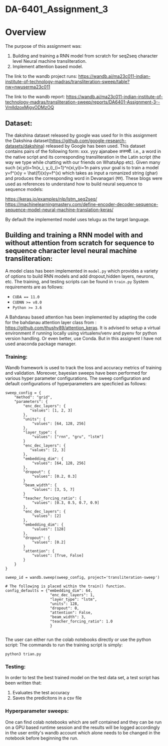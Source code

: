 # DA-6401_Assignment_3
# Overview
The purpose of this assignment was:
1. Building and training a RNN model from scratch for seq2seq character level Neural machine transliteration.
2. Implement attention based model.

The link to the wandb project runs:
https://wandb.ai/ma23c011-indian-institute-of-technology-madras/transliteration-sweep/table?nw=nwuserma23c011

The link to the wandb report:
https://wandb.ai/ma23c011-indian-institute-of-technology-madras/transliteration-sweep/reports/DA6401-Assignment-3--VmlldzoxMjgyODMzOQ
## Dataset:

The dakshina dataset released by google was used for 
In this assignment the Dakshina dataset(https://github.com/google-research-datasets/dakshina) released by Google has been used. This dataset contains pairs of the following form: 
﻿xxx.      yyy﻿
ajanabee अजनबी.
i.e., a word in the native script and its corresponding transliteration in the Latin script (the way we type while chatting with our friends on WhatsApp etc). Given many such (xi,yi)i=1n(x_i, y_i)_{i=1}^n(xi​,yi​)i=1n​ pairs your goal is to train a model y=f^(x)y = \hat{f}(x)y=f^​(x) which takes as input a romanized string (ghar) and produces the corresponding word in Devanagari (घर). 
These blogs were used as references to understand how to build neural sequence to sequence models: 

https://keras.io/examples/nlp/lstm_seq2seq/
https://machinelearningmastery.com/define-encoder-decoder-sequence-sequence-model-neural-machine-translation-keras/

By default the implemented model uses telugu as the target language. 

## Building and training a RNN model with and without attention from scratch for sequence to sequence character level neural machine transliteration:

A model class has been implemented in ```model.py``` which provides a variety of options to build RNN models and add dropout,hidden layers, neurons, etc. 
The training, and testing scripts can be found in ```train.py```
System requirements are as follows:
- ```CUDA == 11.0```
- ```CUDNN >= v8.0```
- ```Python >= 3.6 ```


A Bahdanau based attention has been implemented by adapting the code for the bahdanau attention layer class from : https://github.com/thushv89/attention_keras. 
It is advised to setup a virtual environment if running locally using virtualenv/venv and pyenv for python version handling. Or even better, use Conda. But in this assignent I have not used anaconda package manager. 
### Training:
Wandb framework is used to track the loss and accuracy metrics of training and validation. Moreover, bayesian sweeps have been performed for various hyper parameter configurations. 
The sweep configuration and default configurations of hyperparameters are specficied as follows:
```
sweep_config = {
    "method"﻿: "grid"﻿,
    "parameters"﻿: {
        "enc_dec_layers": {
           "values": [1, 2, 3]
        },
        "units": {
            "values": [64, 128, 256]
        },
        "layer_type": {
            "values": ["rnn", "gru", "lstm"]
        }
        "enc_dec_layers": {
           "values": [2, 3]
        },
        "embedding_dim": {
            "values": [64, 128, 256]
        },
        "dropout": {
            "values": [0.2, 0.3]
        }
        "beam_width": {
            "values": [3, 5, 7]
        }
        "teacher_forcing_ratio": {
            "values": [0.3, 0.5, 0.7, 0.9]
        },
        "enc_dec_layers": {
            "values": [2]
        },
        "embedding_dim": {
            "values": [128]
        },
        "dropout": {
            "values": [0.2]
        }
        "attention": {
            "values": [True, False]
        }
    }
}

sweep_id = wandb.sweep(sweep_config, project='transliteration-sweep')

# The following is placed within the train() function. 
config_defaults = {"embedding_dim": 64,
                    "enc_dec_layers": 1,
                    "layer_type": "lstm",
                    "units": 128,
                    "dropout": 0,
                    "attention": False,
                    "beam_width": 3,
                    "teacher_forcing_ratio": 1.0
                    }
 
```

The user can either run the colab notebooks directly or use the python script:
The commands to run the training script is simply:

```python3 trian.py```


### Testing:

In order to test the best trained model on the test data set, a test script has been written that:
1. Evaluates the test accuracy
2. Saves the predicitons in a csv file




### Hyperparameter sweeps:

One can find colab notebooks which are self contained and they can be run on a GPU based runtime session and the results will be logged accordingly in the user entity's wandb account which alone needs to be changed in the notebook before beginning the run. 

